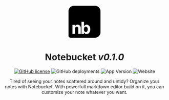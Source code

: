 <div align='center'>
    <svg width="110" height="110" viewBox="0 0 110 110" fill="none" xmlns="http://www.w3.org/2000/svg">
<path d="M87.7584 2.5H22.2416C11.3386 2.5 2.5 11.3386 2.5 22.2416V99.2528C2.5 103.808 6.1924 107.5 10.7472 107.5H87.7584C98.6614 107.5 107.5 98.6614 107.5 87.7584V22.2416C107.5 11.3386 98.6614 2.5 87.7584 2.5Z" fill="black" stroke="white" stroke-width="5"/>
<path d="M25.1931 76.6201V92.931H17.3682V64.7175H24.8257V69.6952H25.1563C25.7808 68.0544 26.8278 66.7563 28.2973 65.8012C29.7667 64.8338 31.5485 64.3501 33.6424 64.3501C35.6017 64.3501 37.3099 64.7787 38.7672 65.6359C40.2244 66.4931 41.3571 67.7176 42.1653 69.3095C42.9735 70.8892 43.3776 72.775 43.3776 74.9669V92.931H35.5527V76.3629C35.565 74.6363 35.1241 73.2893 34.2302 72.3219C33.3363 71.3423 32.1056 70.8524 30.5382 70.8524C29.4851 70.8524 28.5544 71.079 27.7462 71.5321C26.9503 71.9852 26.3258 72.6464 25.8727 73.5158C25.4318 74.373 25.2053 75.4078 25.1931 76.6201ZM45.5537 92.931V55.3129H53.3785V69.4565H53.6173C53.9602 68.6972 54.4561 67.9258 55.1051 67.1421C55.7664 66.3461 56.6236 65.6849 57.6767 65.1583C58.742 64.6195 60.0645 64.3501 61.6442 64.3501C63.7015 64.3501 65.5995 64.8889 67.3384 65.9665C69.0772 67.0319 70.4671 68.6421 71.5079 70.7973C72.5488 72.9403 73.0692 75.6282 73.0692 78.861C73.0692 82.0081 72.5611 84.6653 71.5447 86.8328C70.5405 88.988 69.1691 90.6228 67.4302 91.7371C65.7036 92.8392 63.7688 93.3902 61.6258 93.3902C60.1074 93.3902 58.8155 93.1392 57.7502 92.6371C56.697 92.1351 55.8337 91.5044 55.1602 90.7452C54.4867 89.9737 53.9724 89.1962 53.6173 88.4125H53.2683V92.931H45.5537ZM53.2132 78.8242C53.2132 80.5019 53.4459 81.9652 53.9112 83.2142C54.3765 84.4633 55.05 85.4368 55.9317 86.1348C56.8134 86.8205 57.8849 87.1634 59.1461 87.1634C60.4197 87.1634 61.4973 86.8144 62.3789 86.1164C63.2606 85.4062 63.928 84.4266 64.3811 83.1775C64.8464 81.9162 65.0791 80.4651 65.0791 78.8242C65.0791 77.1956 64.8525 75.7629 64.3994 74.5261C63.9464 73.2893 63.279 72.3219 62.3973 71.6239C61.5156 70.9259 60.4319 70.5769 59.1461 70.5769C57.8726 70.5769 56.795 70.9137 55.9133 71.5872C55.0439 72.2607 54.3765 73.2158 53.9112 74.4526C53.4459 75.6894 53.2132 77.1466 53.2132 78.8242Z" fill="white"/>
</svg>

<br>

# **Notebucket** *v0.1.0*
[![GitHub license](https://img.shields.io/github/license/Artezi0/note?style=flat-square)](https://github.com/Artezi0/note/blob/new/LICENSE)
![GitHub deployments](https://img.shields.io/github/deployments/Artezi0/note/Production?color=lightGreen&label=build&style=flat-square)
![App Version](https://img.shields.io/badge/version-v0.1.0-orange?style=flat-square)
![Website](https://img.shields.io/badge/website-online-blueviolet?style=flat-square&logo=vercel)
</div>



<p align='center'>
Tired of seeing your notes scattered around and untidy?  Organize your notes with Notebucket. With powerfull markdown editor build on it, you can customize your note whatever you want. 
</p>

